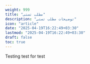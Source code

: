 ```yaml
---
weight: 999
title: "مطلب تستی"
description: "توضیحات مطلب تستی"
icon: "article"
date: "2025-04-19T16:22:49+03:30"
lastmod: "2025-04-19T16:22:49+03:30"
draft: false
toc: true
---
```


Testing test for test
